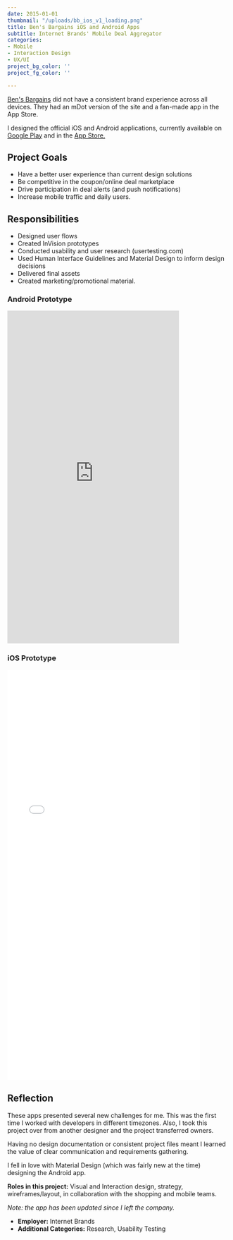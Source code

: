 ```yaml
---
date: 2015-01-01
thumbnail: "/uploads/bb_ios_v1_loading.png"
title: Ben's Bargains iOS and Android Apps
subtitle: Internet Brands' Mobile Deal Aggregator
categories:
- Mobile
- Interaction Design
- UX/UI
project_bg_color: ''
project_fg_color: ''

---
```

[Ben's Bargains](https://bensbargains.com) did not have a consistent brand experience across all devices. They had an mDot version of the site and a fan-made app in the App Store.

I designed the official iOS and Android applications, currently available on [Google Play](https://play.google.com/store/apps/details?id=com.internetbrands.bensbargains&hl=en) and in the [App Store.](https://itunes.apple.com/us/app/bens-bargains-shopping-for/id986201093?mt=8)

## Project Goals

* Have a better user experience than current design solutions
* Be competitive in the coupon/online deal marketplace
* Drive participation in deal alerts (and push notifications)
* Increase mobile traffic and daily users.

## Responsibilities

* Designed user flows
* Created InVision prototypes
* Conducted usability and user research (usertesting.com)
* Used Human Interface Guidelines and Material Design to inform design decisions
* Delivered final assets
* Created marketing/promotional material.

### Android Prototype

<iframe src="https://marvelapp.com/ad2064?emb=1&iosapp=false&frameless=false" title="Marvel Prototype" width="390" height="755" allowTransparency="true" frameborder="0"></iframe>

### iOS Prototype

<iframe width="438" height="930" title="InVision Prototype" src="//invis.io/5CTI9DSD3ER" frameborder="0" allowfullscreen></iframe>

## Reflection

These apps presented several new challenges for me. This was the first time I worked with developers in different timezones. Also, I took this project over from another designer and the project transferred owners.

Having no design documentation or consistent project files meant I learned the value of clear communication and requirements gathering.

I fell in love with Material Design (which was fairly new at the time) designing the Android app.

**Roles in this project:** Visual and Interaction design, strategy, wireframes/layout, in collaboration with the shopping and mobile teams.

_Note: the app has been updated since I left the company._

* **Employer:** Internet Brands
* **Additional Categories:** Research, Usability Testing